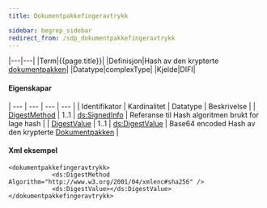 ```yaml
---
title: Dokumentpakkefingeravtrykk   

sidebar: begrep_sidebar
redirect_from: /sdp_dokumentpakkefingeravtrykk
---
```


|---|---|
|Term|{{page.title}}|
|Definisjon|Hash av den krypterte [dokumentpakken](https://difi.github.io/felleslosninger/dokumentpakke_index.html)|
|Datatype|complexType|
|Kjelde|DIFI|

#### Eigenskapar

| --- | --- | --- | --- |
| Identifikator | Kardinalitet | Datatype | Beskrivelse |
| [DigestMethod](http://www.w3.org/TR/xmldsig-core1/#sec-DigestMethod) | 1..1         | [ds:SignedInfo](http://www.w3.org/TR/xmldsig-core1/#sec-DigestMethod) | Referanse til Hash algoritmen brukt for lage hash                                       |
| [DigestValue](http://www.w3.org/TR/xmldsig-core1/#sec-DigestValue)   | 1..1         | [ds:DigestValue](http://www.w3.org/TR/xmldsig-core1/#sec-DigestValue) | Base64 encoded Hash av den krypterte [Dokumentpakken](https://difi.github.io/felleslosninger/dokumentpakke_index.html) |

#### Xml eksempel

``` 
<dokumentpakkefingeravtrykk>
            <ds:DigestMethod Algorithm="http://www.w3.org/2001/04/xmlenc#sha256" />
            <ds:DigestValue></ds:DigestValue>
</dokumentpakkefingeravtrykk>

```
